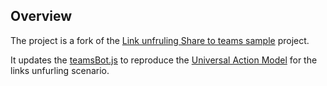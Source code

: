 ## Overview

The project is a fork of the [Link unfruling Share to teams sample](https://github.com/OfficeDev/Microsoft-Teams-Samples/tree/main/samples/app-link-unfurling-in-share-to-teams/nodejs) project.

It updates the [teamsBot.js](https://github.com/OfficeDev/Microsoft-Teams-Samples/blob/main/samples/app-link-unfurling-in-share-to-teams/nodejs/bots/teamsBot.js) to reproduce the [Universal Action Model](https://learn.microsoft.com/en-us/adaptive-cards/authoring-cards/universal-action-model) for the links unfurling scenario.

